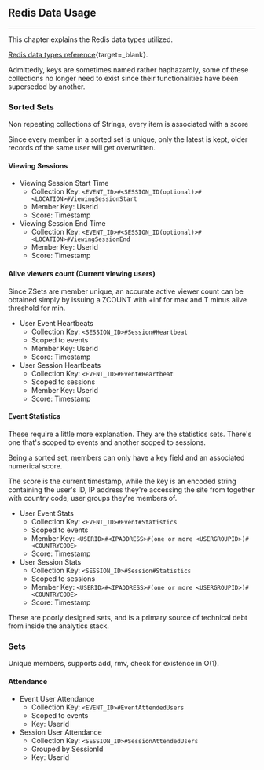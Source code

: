 ## Redis Data Usage

---

This chapter explains the Redis data types utilized.

[Redis data types reference](https://redis.io/topics/data-types){target=_blank}.

Admittedly, keys are sometimes named rather haphazardly, some of these collections no longer need to exist
since their functionalities have been superseded by another.

### Sorted Sets

Non repeating collections of Strings, every item is associated with a score

Since every member in a sorted set is unique, only the latest is kept, older records of the same
user will get overwritten.

#### Viewing Sessions

- Viewing Session Start Time
    - Collection Key: `<EVENT_ID>#<SESSION_ID(optional)>#<LOCATION>#ViewingSessionStart`
    - Member Key: UserId
    - Score: Timestamp
- Viewing Session End Time
    - Collection Key: `<EVENT_ID>#<SESSION_ID(optional)>#<LOCATION>#ViewingSessionEnd`
    - Member Key: UserId
    - Score: Timestamp

#### Alive viewers count (Current viewing users)

Since ZSets are member unique, an accurate active viewer count can be obtained simply by issuing a
ZCOUNT with +inf for max and T minus alive threshold for min.

- User Event Heartbeats
    - Collection Key: `<SESSION_ID>#Session#Heartbeat`
    - Scoped to events
    - Member Key: UserId
    - Score: Timestamp
- User Session Heartbeats
    - Collection Key: `<EVENT_ID>#Event#Heartbeat`
    - Scoped to sessions
    - Member Key: UserId
    - Score: Timestamp

#### Event Statistics

These require a little more explanation. They are the statistics sets. There's one that's scoped to
events and another scoped to sessions.

Being a sorted set, members can only have a key field and an associated numerical score.

The score is the current timestamp, while the key is an encoded string containing the user's ID, IP
address they're accessing the site from together with country code, user groups they're members of.

- User Event Stats
    - Collection Key: `<EVENT_ID>#Event#Statistics`
    - Scoped to events
    - Member Key: `<USERID>#<IPADDRESS>#(one or more <USERGROUPID>)#<COUNTRYCODE>`
    - Score: Timestamp
- User Session Stats
    - Collection Key: `<SESSION_ID>#Session#Statistics`
    - Scoped to sessions
    - Member Key: `<USERID>#<IPADDRESS>#(one or more <USERGROUPID>)#<COUNTRYCODE>`
    - Score: Timestamp

These are poorly designed sets, and is a primary source of technical debt from inside the analytics
stack.

### Sets

Unique members, supports add, rmv, check for existence in O(1).

#### Attendance

- Event User Attendance
    - Collection Key: `<EVENT_ID>#EventAttendedUsers`
    - Scoped to events
    - Key: UserId
- Session User Attendance
    - Collection Key: `<SESSION_ID>#SessionAttendedUsers`
    - Grouped by SessionId
    - Key: UserId

